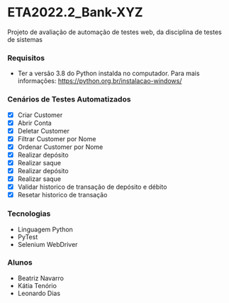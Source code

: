 # ETA2022.2_Bank-XYZ
Projeto de avaliação de automação de testes web, da disciplina de testes de sistemas

### Requisitos
- Ter a versão 3.8 do Python instalda no computador. Para mais informações: https://python.org.br/instalacao-windows/

### Cenários de Testes Automatizados 
- [X] Criar Customer
- [X] Abrir Conta 
- [X] Deletar Customer 
- [X] Filtrar Customer por Nome
- [X] Ordenar Customer por Nome
- [X] Realizar depósito
- [X] Realizar saque
- [X] Realizar depósito
- [X] Realizar saque
- [X] Validar historico de transação de depósito e débito
- [X] Resetar historico de transação

### Tecnologias
- Linguagem Python 
- PyTest
- Selenium WebDriver

### Alunos
- Beatriz Navarro
- Kátia Tenório
- Leonardo Dias
